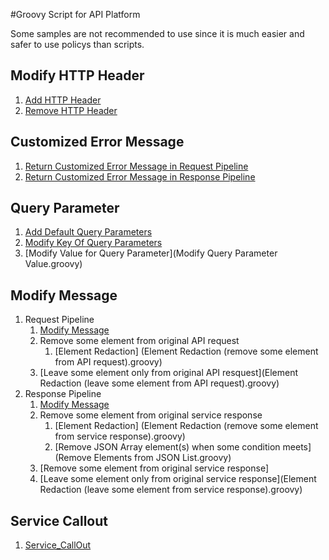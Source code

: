 #Groovy Script for API Platform

Some samples are not recommended to use since it is much easier and safer to use policys than scripts.

## Modify HTTP Header
1. [Add HTTP Header](Add_HTTPHeader.groovy)
2. [Remove HTTP Header](Remove_HTTPHeader.groovy)

## Customized Error Message
1. [Return Customized Error Message in Request Pipeline](Return_CustomizedErrorMessage_in_RequestPipeline.groovy)
2. [Return Customized Error Message in Response Pipeline](Return_CustomizedErrorMessage_in_ResponsePipeline.groovy)

## Query Parameter
1. [Add Default Query Parameters](Add_DefaultQueryParameters.groovy)
2. [Modify Key Of Query Parameters](Modify_KeyOfQueryParameters.groovy)
3. [Modify Value for Query Parameter](Modify Query Parameter Value.groovy)

## Modify Message
1. Request Pipeline
    1. [Modify Message](Modify_Message_in_RequestPipeline.groovy)
    2. Remove some element from original API request
        1. [Element Redaction] (Element Redaction (remove some element from API request).groovy)
    3. [Leave some element only from original API resquest](Element Redaction (leave some element from API request).groovy)
2. Response Pipeline
    1. [Modify Message](Modify_Message_in_ResponsePipeline.groovy)
    2. Remove some element from original service response
        1. [Element Redaction] (Element Redaction (remove some element from service response).groovy)
        2. [Remove JSON Array element(s) when some condition meets] (Remove Elements from JSON List.groovy)
    4. [Remove some element from original service response]
    3. [Leave some element only from original service response](Element Redaction (leave some element from service response).groovy)

## Service Callout
1. [Service_CallOut](Service_CallOut.groovy)
